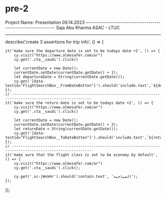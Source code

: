 # pre-2
Project Name: Presentation
09.14.2023
─-------------------------------------------------------------
Saja Abu Kharma
ASAC - LTUC


---------------------------------------------------------------

describe('create 3 assertions for trip info', () => {
    
    it('make sure the departure date is set to be todays date +1', () => {
        cy.visit("https://www.almosafer.com/ar")
        cy.get('.cta__saudi').click()

        let currentDate = new Date();
        currentDate.setDate(currentDate.getDate() + 1);
        let departureDate = String(currentDate.getDate());
        cy.get('[data-testid="FlightSearchBox__FromDateButton"]').should('include.text',`${departureDate}`);
    });
    // ----------------------------------------------------------------------------------------------------------
    it('make sure the return date is set to be todays date +2', () => {
        cy.visit("https://www.almosafer.com/ar")
        cy.get('.cta__saudi').click()

        let currentDate = new Date();
        currentDate.setDate(currentDate.getDate() + 2);
        let returnDate = String(currentDate.getDate());
        cy.get('[data-testid="FlightSearchBox__ToDateButton"]').should('include.text',`${returnDate}`);
    });
    // ----------------------------------------------------------------------------------------------------------
    it('make sure that the flight class is set to be economy by default', () => {
        cy.visit("https://www.almosafer.com/ar")
        cy.get('.cta__saudi').click();
        
        cy.get('.sc-jWxkHr').should('contain.text', 'السياحية');
    });
    
});
